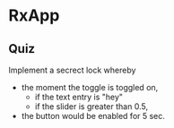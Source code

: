 # RxApp

## Quiz

Implement a secrect lock whereby
- the moment the toggle is toggled on, 
    - if the text entry is "hey"
    - if the slider is greater than 0.5,
- the button would be enabled for 5 sec.